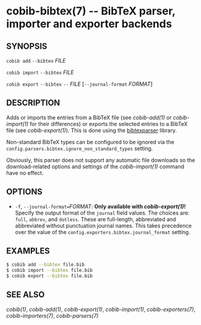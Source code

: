 cobib-bibtex(7) -- BibTeX parser, importer and exporter backends
================================================================

## SYNOPSIS

`cobib add` `--bibtex` _FILE_

`cobib import` `--bibtex` _FILE_

`cobib export` `--bibtex` `--` _FILE_ [`--journal-format` _FORMAT_]

## DESCRIPTION

Adds or imports the entries from a BibTeX file (see *cobib-add(1)* or *cobib-import(1)* for their differences)
or exports the selected entries to a BibTeX file (see *cobib-export(1)*).
This is done using the [bibtexparser](https://github.com/sciunto-org/python-bibtexparser) library.

Non-standard BibTeX types can be configured to be ignored via the `config.parsers.bibtex.ignore_non_standard_types` setting.

Obviously, this parser does not support any automatic file downloads so the download-related options and settings of the *cobib-import(1)* command have no effect.

## OPTIONS

  * `-f`, `--journal-format=`_FORMAT_:
    **Only available with *cobib-export(1)*!**
    Specify the output format of the `journal` field values. The choices are: `full`, `abbrev`, and `dotless`.
    These are full-length, abbreviated and abbreviated without punctuation journal names.
    This takes precedence over the value of the `config.exporters.bibtex.journal_format` setting.

## EXAMPLES

```bash
$ cobib add --bibtex file.bib
$ cobib import --bibtex file.bib
$ cobib export --bibtex file.bib
```

## SEE ALSO

*cobib(1)*, *cobib-add(1)*, *cobib-export(1)*, *cobib-import(1)*, *cobib-exporters(7)*, *cobib-importers(7)*, *cobib-parsers(7)*

[//]: # ( vim: set ft=markdown tw=0: )
